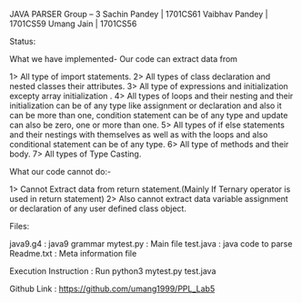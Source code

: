 JAVA PARSER
Group – 3
Sachin Pandey | 1701CS61
Vaibhav Pandey | 1701CS59
Umang Jain | 1701CS56

Status:

What we have implemented-
Our code can extract data from

1> 	All type of import statements.
2>	All types of class declaration and nested classes their attributes.
3> 	All type of expressions and initialization excepty array initialization .
4>	 All types of loops and their nesting and their initialization can be of 	any 	type like assignment or declaration and also it can be more than one, condition 	statement can be of any type and update can also be zero, one or more than 	one.
5>	All types of if else statements and their nestings with themselves as well as 	with the loops and also conditional statement can be of any type.
6>	All type of methods and their body.
7>	All types of Type Casting.

What our code cannot do:-

1>	Cannot Extract data from return statement.(Mainly If Ternary 	operator is used 	in return statement)
2>	Also cannot extract data variable assignment or declaration of any user defined 	class object.

Files:

java9.g4  :  java9 grammar
mytest.py : Main file
test.java : java code to parse
Readme.txt : Meta information file

Execution Instruction : Run          python3 mytest.py test.java

Github Link : https://github.com/umang1999/PPL_Lab5
